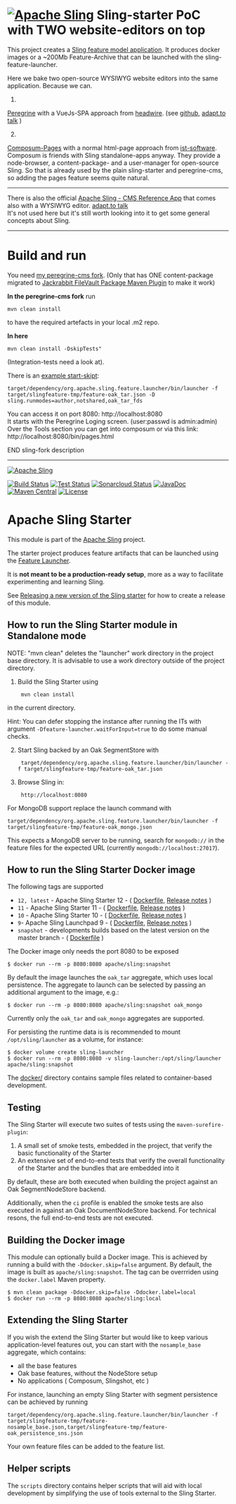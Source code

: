 [![Apache Sling](https://sling.apache.org/res/logos/sling.png)](https://sling.apache.org)
Sling-starter PoC with TWO website-editors on top
=====

This project creates a [Sling feature model application](https://github.com/apache/sling-org-apache-sling-feature/blob/master/readme.md).
It produces docker images or a ~200Mb Feature-Archive that can be launched with the sling-feature-launcher.  
  
Here we bake two open-source WYSIWYG website editors into the same application. Because we can.

1)  
[Peregrine](https://www.peregrine-cms.com) with a VueJs-SPA approach from [headwire](https://www.headwire.com).
(see [github](https://github.com/headwirecom/peregrine-cms), [adapt.to talk](https://adapt.to/2019/en/schedule/current-state-of-peregrine-cms.html) )  
   
2)  
[Composum-Pages](https://www.composum.com/home.html) with a normal html-page approach from [ist-software](https://www.ist-software.com).
Composum is friends with Sling standalone-apps anyway. They provide a node-browser, a content-package- and a user-manager for open-source Sling. 
So that is already used by the plain sling-starter and peregrine-cms, so adding the pages feature seems quite natural.

---
There is also the official [Apache Sling - CMS Reference App](https://github.com/apache/sling-org-apache-sling-app-cms) that comes also with a WYSIWYG editor. [adapt.to talk](https://adapt.to/2021/en/schedule/sling-cms-building-a-simple-cms-on-apache-sling.html)  
It's not used here but it's still worth looking into it to get some general concepts about Sling.

---


# Build and run
You need [my peregrine-cms fork](https://github.com/orx0815/peregrine-cms).
(Only that has ONE content-package migrated to [Jackrabbit FileVault Package Maven Plugin](https://jackrabbit.apache.org/filevault-package-maven-plugin/) to make it work)
  
**In the peregrine-cms fork** run

    mvn clean install
to have the required artefacts in your local .m2 repo.  

**In here**

    mvn clean install -DskipTests"
(Integration-tests need a look at).

There is an [example start-skipt](start.sh):

    target/dependency/org.apache.sling.feature.launcher/bin/launcher -f target/slingfeature-tmp/feature-oak_tar.json -D sling.runmodes=author,notshared,oak_tar_fds

You can access it on port 8080: http://localhost:8080  
It starts with the Peregrine Loging screen. (user:passwd is admin:admin)  
Over the Tools section you can get into composum or via this link:
http://localhost:8080/bin/pages.html
  
  
  
END sling-fork description  
  
---

[![Apache Sling](https://sling.apache.org/res/logos/sling.png)](https://sling.apache.org)

&#32;[![Build Status](https://ci-builds.apache.org/job/Sling/job/modules/job/sling-org-apache-sling-starter/job/master/badge/icon)](https://ci-builds.apache.org/job/Sling/job/modules/job/sling-org-apache-sling-starter/job/master/)&#32;[![Test Status](https://img.shields.io/jenkins/tests.svg?jobUrl=https://ci-builds.apache.org/job/Sling/job/modules/job/sling-org-apache-sling-starter/job/master/)](https://ci-builds.apache.org/job/Sling/job/modules/job/sling-org-apache-sling-starter/job/master/test/?width=800&height=600)&#32;[![Sonarcloud Status](https://sonarcloud.io/api/project_badges/measure?project=apache_sling-org-apache-sling-starter&metric=alert_status)](https://sonarcloud.io/dashboard?id=apache_sling-org-apache-sling-starter)&#32;[![JavaDoc](https://www.javadoc.io/badge/org.apache.sling/org.apache.sling.starter.svg)](https://www.javadoc.io/doc/org.apache.sling/org.apache.sling.starter)&#32;[![Maven Central](https://maven-badges.herokuapp.com/maven-central/org.apache.sling/org.apache.sling.starter/badge.svg)](https://search.maven.org/#search%7Cga%7C1%7Cg%3A%22org.apache.sling%22%20a%3A%22org.apache.sling.starter%22) [![License](https://img.shields.io/badge/License-Apache%202.0-blue.svg)](https://www.apache.org/licenses/LICENSE-2.0)

# Apache Sling Starter

This module is part of the [Apache Sling](https://sling.apache.org) project.

The starter project produces feature artifacts that can be launched using the
[Feature Launcher](https://github.com/apache/sling-org-apache-sling-feature-launcher).

It is **not meant to be a production-ready setup**, more as a way to facilitate experimenting and learning Sling. 

See [Releasing a new version of the Sling starter](https://cwiki.apache.org/confluence/display/SLING/Releasing+a+new+version+of+the+Sling+Starter) for how to create a release of this module.

## How to run the Sling Starter module in Standalone mode


  NOTE: "mvn clean" deletes the "launcher" work directory in the project base
        directory. It is advisable to use a work directory outside of the
        project directory.

1) Build the Sling Starter using 

        mvn clean install

in the current directory.

Hint: You can defer stopping the instance after running the ITs with argument `-Dfeature-launcher.waitForInput=true` to do some manual checks.

2) Start Sling backed by an Oak SegmentStore with

        target/dependency/org.apache.sling.feature.launcher/bin/launcher -f target/slingfeature-tmp/feature-oak_tar.json

3) Browse Sling in:

        http://localhost:8080

For MongoDB support replace the launch command with

    target/dependency/org.apache.sling.feature.launcher/bin/launcher -f target/slingfeature-tmp/feature-oak_mongo.json

This expects a MongoDB server to be running, search for `mongodb://` in the feature files for the expected URL
(currently `mongodb://localhost:27017`).

## How to run the Sling Starter Docker image

The following tags are supported

* `12, latest` - Apache Sling Starter 12 - ( [Dockerfile](https://github.com/apache/sling-org-apache-sling-starter/blob/org.apache.sling.starter-12/Dockerfile), [Release notes](https://sling.apache.org/news/sling-12-released.html) )
* `11` - Apache Sling Starter 11 - ( [Dockerfile](https://github.com/apache/sling-org-apache-sling-starter-docker/blob/11/Dockerfile), [Release notes](https://sling.apache.org/news/sling-11-released.html) )
* `10` - Apache Sling Starter 10 - ( [Dockerfile](https://github.com/apache/sling-org-apache-sling-starter-docker/blob/10/Dockerfile), [Release notes](https://sling.apache.org/news/sling-10-released.html) )
* `9`- Apache Sling Launchpad 9 - ( [Dockerfile](https://github.com/apache/sling-org-apache-sling-starter-docker/blob/9/Dockerfile), [Release notes](https://sling.apache.org/news/sling-launchpad-9-released.html) )
* `snapshot` - developments builds based on the latest version on the master branch - ( [Dockerfile](https://github.com/apache/sling-org-apache-sling-starter/blob/master/Dockerfile) )

The Docker image only needs the port 8080 to be exposed

```
$ docker run --rm -p 8080:8080 apache/sling:snapshot
```

By default the image launches the `oak_tar` aggregate, which uses local persistence. The aggregate to launch can be selected by passing an additional argument to the image, e.g.:

```
$ docker run --rm -p 8080:8080 apache/sling:snapshot oak_mongo
```

Currently only the `oak_tar` and `oak_mongo` aggregates are supported.

For persisting the runtime data is is recommended to mount `/opt/sling/launcher` as a volume, for instance:

```
$ docker volume create sling-launcher
$ docker run --rm -p 8080:8080 -v sling-launcher:/opt/sling/launcher apache/sling:snapshot
```

The [docker/](docker/) directory contains sample files related to container-based development.

## Testing

The Sling Starter will execute two suites of tests using the `maven-surefire-plugin`:

1. A small set of smoke tests, embedded in the project, that verify the basic functionality of the Starter
1. An extensive set of end-to-end tests that verify the overall functionality of the Starter and the bundles that are embedded into it

By default, these are both executed when building the project against an Oak SegmentNodeStore backend.

Additionally, when the `ci` profile is enabled the smoke tests are also executed in against an Oak DocumentNodeStore backend. For technical resons, the full end-to-end tests are not executed.

## Building the Docker image

This module can optionally build a Docker image. This is achieved by running a build with the `-Ddocker.skip=false` argument. By default, the image is built as `apache/sling:snapshot`. The tag can be overrriden using the `docker.label` Maven property.

```
$ mvn clean package -Ddocker.skip=false -Ddocker.label=local
$ docker run --rm -p 8080:8080 apache/sling:local
```

## Extending the Sling Starter

If you wish the extend the Sling Starter but would like to keep various application-level features out, you can
start with the `nosample_base` aggregate, which contains:

- all the base features
- Oak base features, without the NodeStore setup
- No applications ( Composum, Slingshot, etc )

For instance, launching an empty Sling Starter with segment persistence can be achieved by running

    target/dependency/org.apache.sling.feature.launcher/bin/launcher -f target/slingfeature-tmp/feature-nosample_base.json,target/slingfeature-tmp/feature-oak_persistence_sns.json
    
Your own feature files can be added to the feature list.


## Helper scripts

The `scripts` directory contains helper scripts that will aid with local development by simplifying the use of tools external to the Sling Starter.
